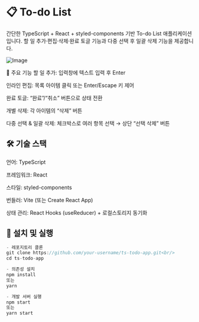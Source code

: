 # 📋 To-do List

간단한 TypeScript + React + styled-components 기반 To-do List 애플리케이션입니다.
할 일 추가·편집·삭제·완료 토글 기능과 다중 선택 후 일괄 삭제 기능을 제공합니다.

![Image](https://github.com/user-attachments/assets/8b34db9d-87e8-450c-8c60-eb0cd4ac2115)

🔎 주요 기능
할 일 추가: 입력창에 텍스트 입력 후 Enter

인라인 편집: 목록 아이템 클릭 또는 Enter/Escape 키 제어

완료 토글: “완료”/“취소” 버튼으로 상태 전환

개별 삭제: 각 아이템의 “삭제” 버튼

다중 선택 & 일괄 삭제: 체크박스로 여러 항목 선택 → 상단 “선택 삭제” 버튼

## 🛠️ 기술 스택
언어: TypeScript

프레임워크: React

스타일: styled-components

번들러: Vite (또는 Create React App)

상태 관리: React Hooks (useReducer) + 로컬스토리지 동기화

## 🚀 설치 및 실행
```javascript
- 레포지토리 클론
git clone https://github.com/your-username/ts-todo-app.git<br/>
cd ts-todo-app

- 의존성 설치
npm install
또는
yarn

- 개발 서버 실행
npm start
또는
yarn start

